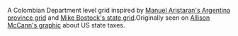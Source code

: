 A Colombian Department level grid inspired by [Manuel Aristaran's Argentina province grid](http://bl.ocks.org/jazzido/7e48b92a0f9d1e953066) and [Mike Bostock's state grid](http://bl.ocks.org/mbostock/29cc3cc4078091fd2115).Originally seen on [Allison McCann's graphic](http://fivethirtyeight.com/features/where-your-state-gets-its-money/) about US state taxes. 
